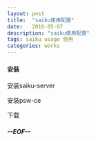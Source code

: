 ```yaml
---
layout: post
title:  "saiku使用配置"
date:   2016-05-07
description: "saiku使用配置"
tags: saiku usage 使用
categories: works
---
```


#### 安装

安装saiku-server

安装psw-ce

下载


##### --EOF--

